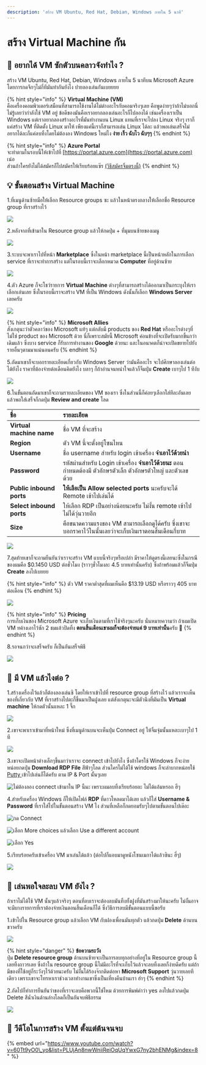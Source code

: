 ```yaml
---
description: 'สร้าง VM Ubuntu, Red Hat, Debian, Windows ภายใน 5 นาที'
---
```


# สร้าง Virtual Machine กัน

## 🤔 อยากได้ VM ซักตัวบนคลาวจังทำไง ?

สร้าง VM Ubuntu, Red Hat, Debian, Windows ภายใน 5 นาทีบน Microsoft Azure โดยการกดจึกๆไม่กี่ทีมันทำกันยังไง ปายลองเล่นกันเบยยยย

{% hint style="info" %}
**Virtual Machine \(VM\)**  
คือเครื่องคอมพิวเตอร์เสมือนที่สามารถใช้งานได้ไม่ต่างอะไรกับคอมจริงๆเลย คือพูดง่ายๆว่าถ้าไม่บอกนี่ไม่รู้เลยว่ากำลังใช้ VM อยู่ ข้อดีของมันคือเราอยากลองเล่นอะไรก็ไปลองได้ เช่นเครื่องเราเป็น Windows แต่เราอยากลองสร้างอะไรที่มันทำงานบน Linux แทนที่เราจะไปลง Linux จริงๆ เราก็แค่สร้าง VM ที่ติดตั้ง Linux มาให้ เพียงแค่นี้เราก็สามารถเล่น Linux ได้ละ แล้วพอเล่นเสร็จไม่อยากได้ละก็แค่ลบทิ้งโดยไม่ต้องลง Windows ใหม่ไง **ง่าย เร็ว ฉับไว ฉับๆๆ**
{% endhint %}

{% hint style="info" %}
**Azure Portal**  
จะทำตามในรอบนี้ให้เข้าไปที่ [https://portal.azure.com](https://portal.azure.com) เน่อ  
ส่วนถ้าใครยังไม่ได้สมัครก็ไปสมัครให้เรียบร้อยแซ๊ร [\(วิธีสมัครจิ้มตรงนี้\)](https://saladpuk.gitbook.io/learn/cloud/azure101/register)
{% endhint %}

## 💡 ขั้นตอนสร้าง Virtual Machine

1.ที่เมนูด้านซ้ายมือให้เลือก Resource groups ซะ แล้วในหน้าตรงกลางให้เลือกชื่อ Resource group ที่เราสร้างไว้

![](../../.gitbook/assets/image%20%28675%29.png)

2.หลังจากที่เข้ามาใน Resource group แล้วให้กดปุ่ม + ที่มุมบนซ้ายของเมนู

![](../../.gitbook/assets/image%20%28174%29.png)

3.ระบบจะพาเราไปที่หน้า **Marketplace** ซึ่งในหน้า marketplace นี้เป็นหน้าหลักในการเลือก service ที่เราจะทำการสร้าง แต่ในรอบนี้เราจะเลือกหมวด **Computer** ที่อยู่ด้านซ้าย

![](../../.gitbook/assets/image%20%28696%29.png)

4.ตัว Azure ก็จะโชว์รายการ **Virtual Machine** ต่างๆที่สามารถสร้างได้ออกมาเป็นกระบุงให้เราเลือกเล่นเลย ซึ่งในรอบนี้เราจะสร้าง VM ที่เป็น Windows ดังนั้นก็เลือก **Windows Server** เลยครับ

![](../../.gitbook/assets/image%20%28635%29.png)

{% hint style="info" %}
**Microsoft Allies**  
สังเกตุนะว่าตัวคลาว์ของ Microsoft แท้ๆ แต่กลับมี products ของ **Red Hat** หรืออะไรต่างๆที่ไม่ใช่ product ของ Microsoft ด้วย นี่ก็เพราะสมัยนี้ Microsoft ค่อนข้างที่จะเปิดรับมากขึ้นกว่าเดิมแล้ว ซึ่งบาง service ก็รับการทำงานของ **Google** ด้วยนะ และในอนาคตก็น่าจะเปิดขยายไปยังรายอื่นๆตามมาแน่นอนครับ
{% endhint %}

5.ถัดมาเขาก็จะบอกรายละเอียดเกี่ยวกับ Windows Server ว่ามันคืออะไร จะไปศึกษาลองเล่นต่อได้ยังไง ราคาที่ต้องจ่ายต่อเดือนคิดยังไง บลาๆ ก็ถ้าอ่านจนหนำใจแล้วก็จิ้มปุ่ม **Create** เบาๆไป 1 ทีงับ

![](../../.gitbook/assets/image%20%28606%29.png)

6.ในขั้นตอนถัดมาเขาก็จะถามรายละเอียดของ VM ของเรา ซึ่งในส่วนนี้ก็ค่อยๆเลือกใส่ทีละอันเลย แล้วพอใส่เสร็จก็กดปุ่ม **Review and create** โลด

| ชื่อ | รายละเอียด |
| :--- | :--- |
| **Virtual machine name** | ชื่อ VM ที่จะสร้าง |
| **Region** | ตัว VM นี้จะตั้งอยู่โซนไหน |
| **Username** | ชื่อ username สำหรับ login เข้าเครื่อง **จำเอาไว้ด้วยนำ** |
| **Password** | รหัสผ่านสำหรับ Login เข้าเครื่อง **จำเอาไว้ด้วยนะ**  ตอนกำหนดต้องมี ตัวอักษรตัวเล็ก ตัวอักษรตัวใหญ่ และตัวเลขด้วย |
| **Public inbound ports** | **ให้เลือเป็น Allow selected ports** นะครับจะได้ Remote เข้าไปเล่นได้ |
| **Select inbound ports** | ให้เลือก RDP เป็นอย่างน้อยนะครับ ไม่งั้น remote เข้าไปไม่ได้วุ่นวายอีก |
| **Size** | คือขนาดความแรงของ VM สามารถเลือกดูได้ครับ ซึ่งเขาจะบอกราคาไว้ในนั้นเลยว่าจะเก็บเงินเราตอนสิ้นเดือนกี่บาท |

![](../../.gitbook/assets/image%20%28607%29.png)

7.สุดท้ายเขาก็จะถามยืนยันว่าเราจะสร้าง VM แบบนี้จริงๆหรือเปล่า มีราคาให้ดูตรงนี้เลยนะซึ่งในกรณีของผมคือ $0.1450 USD ต่อชั่วโมง \(ราวๆชั่วโมงละ 4.5 บาทเท่านั้นครับ\) ซึ่งถ้าพร้อมแล้วก็จิ้มปุ่ม **Create** ลงไปเบยยย

{% hint style="info" %}
ตัว VM ราคาต่ำสุดที่ผมเห็นคือ $13.19 USD หรือราวๆ 405 บาทต่อเดือน
{% endhint %}

![](../../.gitbook/assets/image%20%28179%29.png)

{% hint style="info" %}
**Pricing**  
การเก็บเงินของ Microsoft Azure จะเก็บเงินตามที่เราใช้จริงๆนะครับ นั่นหมายความว่า ถ้าผมเปิด VM ทค้างเอาไว้ซัก 2 ชมแล้วปิดทิ้ง **ตอนสิ้นเดือนเขาผมก็จะต้องจ่ายแค่ 9 บาทเท่านั้น**ครับ 🤑
{% endhint %}

8.รอจนกว่าจะเสร็จครับ ก็เป็นอันเสร็จพิธี

![](../../.gitbook/assets/image%20%28283%29.png)

## 🤔 มี VM แล้วไงต่อ ?

1.สร้างเครื่องไว้แล้วก็ต้องลองเล่นซิ โดยให้เราเข้าไปที่ resource group ที่สร้างไว้ แล้วเราจะเห็นของที่เกี่ยวกับ VM ที่เราสร้างไปตะกี้ขึ้นมาเป็นฝูงเลย แต่สังเกตุนะจะมีตัวนึงที่มันเป็น **Virtual machine** ให้กดตัวนั้นแหละ 1 จึ๊ก

![](../../.gitbook/assets/image%20%28486%29.png)

2.เขาจะพาเราเข้ามาที่หน้าใหม่ ซึ่งที่เมนูด้านบนจะเห็นปุ่ม Connect อยู่ ให้จิ้มจุ่มนั้นแหละเบาๆไป 1 ที

![](../../.gitbook/assets/image%20%28462%29.png)

3.เขาจะเปิดหน้าต่างเล็กๆขึ้นมาว่าเราจะ connect เข้าไปยังไง ซึ่งถ้าใครใช้ Windows ก็จะง่ายหน่อยกดปุ่ม **Download RDP File** สีฟ้าๆโลด ส่วนใครไม่ได้ใช้ windows ก็จะลำบากหน่อยใช้ [Putty ](https://www.putty.org/)เข้าไปเล่นก็ได้ครับ ตาม IP & Port นั้นๆเลย

![&#xE44;&#xE21;&#xE48;&#xE15;&#xE49;&#xE2D;&#xE07;&#xE25;&#xE2D;&#xE07; connect &#xE40;&#xE02;&#xE49;&#xE32;&#xE21;&#xE32;&#xE43;&#xE19; IP &#xE19;&#xE35;&#xE49;&#xE19;&#xE30; &#xE40;&#xE1E;&#xE23;&#xE32;&#xE30;&#xE1C;&#xE21;&#xE25;&#xE1A;&#xE17;&#xE34;&#xE49;&#xE07;&#xE40;&#xE23;&#xE35;&#xE22;&#xE1A;&#xE23;&#xE49;&#xE2D;&#xE22;&#xE25;&#xE30; &#xE44;&#xE21;&#xE48;&#xE44;&#xE14;&#xE49;&#xE41;&#xE2D;&#xE49;&#xE21;&#xE2B;&#xE23;&#xE2D;&#xE01; &#xE2E;&#xE35;&#xE48;&#xE46;](../../.gitbook/assets/image%20%28216%29.png)

4.สำหรับเครื่อง Windows ก็ให้เปิดไฟล์ **RDP** ที่ดาวโหลดมาได้เลย แล้วก็ใส่ **Username & Password** ที่เราใส่ไปในขั้นตอนสร้าง VM ไง ส่วนที่เหลือก็กดยอมรับๆไปตามขั้นตอนไปเต๊อะ

![&#xE01;&#xE14; Connect](../../.gitbook/assets/image%20%28576%29.png)

![&#xE40;&#xE25;&#xE37;&#xE2D;&#xE01; More choices &#xE41;&#xE25;&#xE49;&#xE27;&#xE40;&#xE25;&#xE37;&#xE2D;&#xE01; Use a different account](../../.gitbook/assets/image%20%28566%29.png)

![&#xE40;&#xE25;&#xE37;&#xE2D;&#xE01; Yes](../../.gitbook/assets/image%20%28126%29.png)

5.เรียบร้อยครับเข้าเครื่อง VM มาเล่นได้แล้ว \(ต่อไปก็แอบมาดูหนังโซนเมกาได้แล้วซินะ ฮี่ๆ\)

![](../../.gitbook/assets/image%20%28589%29.png)

## 🤔 เล่นพอใจละลบ VM ยังไง ?

ถ้าเราไม่ได้ใช้ VM นั้นๆแล้วจริงๆ ตอนที่ลบเราจะต้องลบมันทิ้งทั้งฝูงที่มันสร้างมาให้นะครับ ไม่งั้นอาจจะมีบางรายการที่เราต้องจ่ายเงินตอนสิ้นเดือนก็ได้ ซึ่งวิธีการลบมีขั้นตอนแบบนี้ขอรับ

1.เข้าไปใน Resource group แล้วเลือก VM กับฝองเพื่อนมันทุกตัว แล้วกดปุ่ม **Delete** ด้านบนขวาครับ

![](../../.gitbook/assets/image%20%28694%29.png)

{% hint style="danger" %}
**ข้อความระวัง**  
ปุ่ม **Delete resource group** ด้านบนซ้ายจะเป็นการลบทุกอย่างที่อยู่ใน Resource group นี้เลยทิ้งถาวรเลย ซึ่งถ้าใน resource group นี้ไม่มีอะไรที่จะเก็บไว้แล้วจะลบทิ้งเลยก็ง่ายดีครับ แต่ถ้ามีของที่ใช้อยู่ก็ระวังๆไว้ด้วยนะครับ ไม่งั้นได้ร้องจ๊ากติดต่อหา **Microsoft Support** วุ่นวายเลยทีเดียว เพราะเขาจะโทรหาเราช่วงเวลาทำงานเขาซึ่งเป็นเที่ยงคืนบ้านเรา ฮ่าๆ
{% endhint %}

2.ถัดไปก็ทำการยืนยันว่าของที่เราจะลบคือพวกนี้ใช่ไหม ด้วยการพิมพ์คำว่า yes ลงไปแล้วกดปุ่ม Delete สีน้ำเงินด้านล่างโลดก็เป็นอันจบพิธีกรรม

![](../../.gitbook/assets/image%20%28143%29.png)

## 🎥 วีดีโอในการสร้าง VM ตั้งแต่ต้นจนจบ

{% embed url="https://www.youtube.com/watch?v=60Tt9yO0\_yo&list=PLUjAn8nwWniiReiOqUqYwxG7ny2bhENMg&index=8" %}

